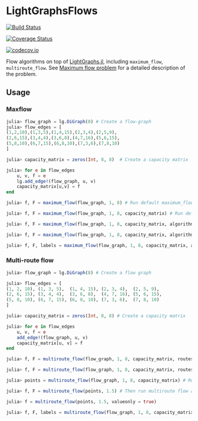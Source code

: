 # LightGraphsFlows

[![Build Status](https://travis-ci.org/JuliaGraphs/LightGraphsFlows.jl.svg?branch=master)](https://travis-ci.org/JuliaGraphs/LightGraphsFlows.jl)

[![Coverage Status](https://coveralls.io/repos/github/JuliaGraphs/LightGraphsFlows.jl/badge.svg?branch=master)](https://coveralls.io/github/JuliaGraphs/LightGraphsFlows.jl?branch=master)

[![codecov.io](http://codecov.io/github/JuliaGraphs/LightGraphsFlows.jl/coverage.svg?branch=master)](http://codecov.io/github/JuliaGraphs/LightGraphsFlows.jl?branch=master)

Flow algorithms on top of [LightGraphs.jl](https://github.com/JuliaGraphs/LightGraphs.jl),
including `maximum_flow`, `multiroute_flow`. 
See [Maximum flow problem](https://en.wikipedia.org/wiki/Maximum_flow_problem)
for a detailed description of the problem.

## Usage


### Maxflow 

```julia
julia> flow_graph = lg.DiGraph(8) # Create a flow-graph
julia> flow_edges = [
(1,2,10),(1,3,5),(1,4,15),(2,3,4),(2,5,9),
(2,6,15),(3,4,4),(3,6,8),(4,7,16),(5,6,15),
(5,8,10),(6,7,15),(6,8,10),(7,3,6),(7,8,10)
]

julia> capacity_matrix = zeros(Int, 8, 8)  # Create a capacity matrix

julia> for e in flow_edges
    u, v, f = e
    lg.add_edge!(flow_graph, u, v)
    capacity_matrix[u,v] = f
end

julia> f, F = maximum_flow(flow_graph, 1, 8) # Run default maximum_flow (push-relabel) without the capacity_matrix

julia> f, F = maximum_flow(flow_graph, 1, 8, capacity_matrix) # Run default maximum_flow with the capacity_matrix

julia> f, F = maximum_flow(flow_graph, 1, 8, capacity_matrix, algorithm=EdmondsKarpAlgorithm()) # Run Edmonds-Karp algorithm

julia> f, F = maximum_flow(flow_graph, 1, 8, capacity_matrix, algorithm=DinicAlgorithm()) # Run Dinic's algorithm

julia> f, F, labels = maximum_flow(flow_graph, 1, 8, capacity_matrix, algorithm=BoykovKolmogorovAlgorithm()) # Run Boykov-Kolmogorov algorithm
```

### Multi-route flow

```julia
julia> flow_graph = lg.DiGraph(8) # Create a flow graph

julia> flow_edges = [
(1, 2, 10), (1, 3, 5),  (1, 4, 15), (2, 3, 4),  (2, 5, 9),
(2, 6, 15), (3, 4, 4),  (3, 6, 8),  (4, 7, 16), (5, 6, 15),
(5, 8, 10), (6, 7, 15), (6, 8, 10), (7, 3, 6),  (7, 8, 10)
]

julia> capacity_matrix = zeros(Int, 8, 8) # Create a capacity matrix

julia> for e in flow_edges
    u, v, f = e
    add_edge!(flow_graph, u, v)
    capacity_matrix[u, v] = f
end

julia> f, F = multiroute_flow(flow_graph, 1, 8, capacity_matrix, routes = 2) # Run default multiroute_flow with an integer number of routes = 2

julia> f, F = multiroute_flow(flow_graph, 1, 8, capacity_matrix, routes = 1.5) # Run default multiroute_flow with a noninteger number of routes = 1.5

julia> points = multiroute_flow(flow_graph, 1, 8, capacity_matrix) # Run default multiroute_flow for all the breaking points values

julia> f, F = multiroute_flow(points, 1.5) # Then run multiroute flow algorithm for any positive number of routes

julia> f = multiroute_flow(points, 1.5, valueonly = true)

julia> f, F, labels = multiroute_flow(flow_graph, 1, 8, capacity_matrix, algorithm = BoykovKolmogorovAlgorithm(), routes = 2) # Run multiroute flow algorithm using Boykov-Kolmogorov algorithm as maximum_flow routine
```
